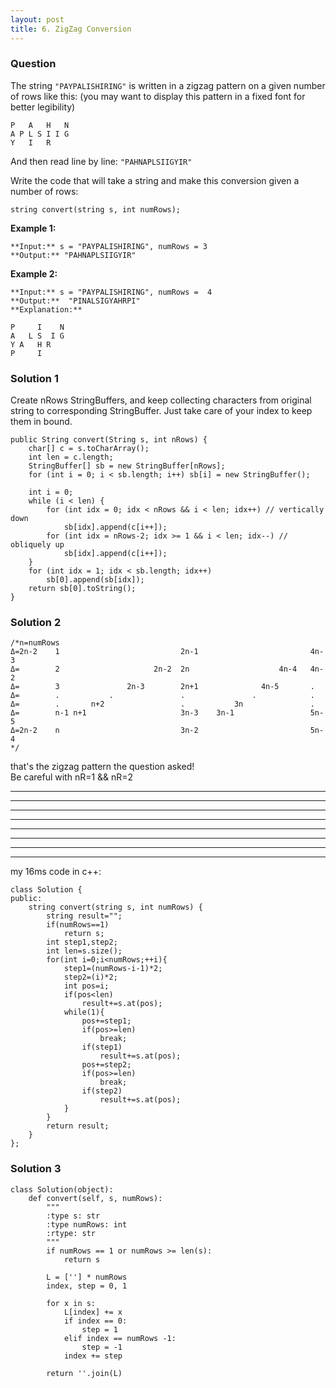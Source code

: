 ```yaml
---
layout: post
title: 6. ZigZag Conversion
---
```

### Question
The string `"PAYPALISHIRING"` is written in a zigzag pattern on a given number
of rows like this: (you may want to display this pattern in a fixed font for
better legibility)

    
    
    P   A   H   N
    A P L S I I G
    Y   I   R
    

And then read line by line: `"PAHNAPLSIIGYIR"`

Write the code that will take a string and make this conversion given a number
of rows:

    
    
    string convert(string s, int numRows);

**Example 1:**

    
    
    **Input:** s = "PAYPALISHIRING", numRows = 3
    **Output:** "PAHNAPLSIIGYIR"
    

**Example 2:**

    
    
    **Input:** s = "PAYPALISHIRING", numRows =  4
    **Output:**  "PINALSIGYAHRPI"
    **Explanation:**
    
    P     I    N
    A   L S  I G
    Y A   H R
    P     I

### Solution 1
Create nRows StringBuffers, and keep collecting characters from original
string to corresponding StringBuffer. Just take care of your index to keep
them in bound.

    
    
    public String convert(String s, int nRows) {
        char[] c = s.toCharArray();
        int len = c.length;
        StringBuffer[] sb = new StringBuffer[nRows];
        for (int i = 0; i < sb.length; i++) sb[i] = new StringBuffer();
        
        int i = 0;
        while (i < len) {
            for (int idx = 0; idx < nRows && i < len; idx++) // vertically down
                sb[idx].append(c[i++]);
            for (int idx = nRows-2; idx >= 1 && i < len; idx--) // obliquely up
                sb[idx].append(c[i++]);
        }
        for (int idx = 1; idx < sb.length; idx++)
            sb[0].append(sb[idx]);
        return sb[0].toString();
    }


### Solution 2
    
    
    /*n=numRows
    Δ=2n-2    1                           2n-1                         4n-3
    Δ=        2                     2n-2  2n                    4n-4   4n-2
    Δ=        3               2n-3        2n+1              4n-5       .
    Δ=        .           .               .               .            .
    Δ=        .       n+2                 .           3n               .
    Δ=        n-1 n+1                     3n-3    3n-1                 5n-5
    Δ=2n-2    n                           3n-2                         5n-4
    */
    

that's the zigzag pattern the question asked!  
Be careful with nR=1 && nR=2

* * *

* * *

* * *

* * *

* * *

* * *

* * *

* * *

my 16ms code in c++:

    
    
    class Solution {
    public:
        string convert(string s, int numRows) {
            string result="";
            if(numRows==1)
    			return s;
            int step1,step2;
            int len=s.size();
            for(int i=0;i<numRows;++i){
                step1=(numRows-i-1)*2;
                step2=(i)*2;
                int pos=i;
                if(pos<len)
                    result+=s.at(pos);
                while(1){
                    pos+=step1;
                    if(pos>=len)
                        break;
    				if(step1)
    					result+=s.at(pos);
                    pos+=step2;
                    if(pos>=len)
                        break;
    				if(step2)
    					result+=s.at(pos);
                }
            }
            return result;
        }
    };


### Solution 3
    
    
    class Solution(object):
        def convert(self, s, numRows):
            """
            :type s: str
            :type numRows: int
            :rtype: str
            """
            if numRows == 1 or numRows >= len(s):
                return s
    
            L = [''] * numRows
            index, step = 0, 1
    
            for x in s:
                L[index] += x
                if index == 0:
                    step = 1
                elif index == numRows -1:
                    step = -1
                index += step
    
            return ''.join(L)



